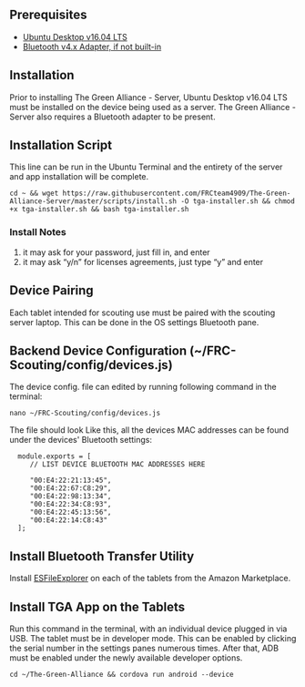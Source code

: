## Prerequisites
- [Ubuntu Desktop v16.04 LTS](https://www.ubuntu.com/download/desktop)
- [Bluetooth v4.x Adapter, if not built-in](http://a.co/fmJrtQR)

## Installation
Prior to installing The Green Alliance - Server, Ubuntu Desktop v16.04 LTS must be installed on the device being used as a server. The Green Alliance - Server also requires a Bluetooth adapter to be present. 

## Installation Script
This line can be run in the Ubuntu Terminal and the entirety of the server and app installation will be complete.
```
cd ~ && wget https://raw.githubusercontent.com/FRCteam4909/The-Green-Alliance-Server/master/scripts/install.sh -O tga-installer.sh && chmod +x tga-installer.sh && bash tga-installer.sh
```
### Install Notes
1) it may ask for your password, just fill in, and enter
2) it may ask “y/n” for licenses agreements, just type “y” and enter

## Device Pairing
Each tablet intended for scouting use must be paired with the scouting server laptop. This can be done in the OS settings Bluetooth pane.

## Backend Device Configuration (~/FRC-Scouting/config/devices.js)
The device config. file can edited by running following command in the terminal:
```
nano ~/FRC-Scouting/config/devices.js
```
The file should look Like this, all the devices MAC addresses can be found under the devices' Bluetooth settings:
```
  module.exports = [
     // LIST DEVICE BLUETOOTH MAC ADDRESSES HERE
     
     "00:E4:22:21:13:45",
     "00:E4:22:67:C8:29",
     "00:E4:22:98:13:34",
     "00:E4:22:34:C8:93",
     "00:E4:22:45:13:56",
     "00:E4:22:14:C8:43"
  ];
```
## Install Bluetooth Transfer Utility
Install [ESFileExplorer](https://www.amazon.com/ES-File-Explorer-Manager/dp/B008K6HN8I/ref=sr_1_1?ie=UTF8&qid=1492648918&sr=8-1&keywords=esfile+explorer+app) on each of the tablets from the Amazon Marketplace.

## Install TGA App on the Tablets
Run this command in the terminal, with an individual device plugged in via USB. The tablet must be in developer mode. This can be enabled by clicking the serial number in the settings panes numerous times. After that, ADB must be enabled under the newly available developer options.

```cd ~/The-Green-Alliance && cordova run android --device```
